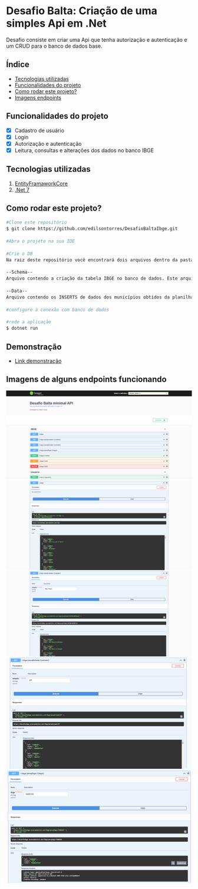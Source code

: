 # Desafio Balta: Criação de uma simples Api em .Net

Desafio consiste em criar uma Api que tenha autorização e autenticação e um CRUD para o banco de dados base.

## Índice
- <a href="#-tecnologias-utilizadas">Tecnologias utilizadas</a>
- <a href="#-funcionalidades">Funcionalidades do projeto</a>
- <a href="#rodar">Como rodar este projeto?</a>
- <a href="#-img">Imagens endpoints</a>

## Funcionalidades do projeto
- [x] Cadastro de usuário
- [x] Login
- [x] Autorização e autenticação
- [x] Leitura, consultas e alterações dos dados no banco IBGE
## Tecnologias utilizadas

1. [EntityFramaworkCore](https://learn.microsoft.com/en-us/ef/)
2. [.Net 7]()

## Como rodar este projeto?
```bash
#Clone este repositório
$ git clone https://github.com/edilsontorres/DesafioBaltaIbge.git

#Abra o projeto na sua IDE 

#Crie o DB
Na raiz deste repositório você encontrará dois arquivos dentro da pasta SQL Server.

--Schema--
Arquivo contendo a criação da tabela IBGE no banco de dados. Este arquivo deve ser executado primeiro.

--Data--
Arquivo contendo os INSERTS de dados dos municípios obtidos da planilha RELATORIO_DTB_BRASIL_MUNICIPIO contida na raiz deste repositório.

#configure a conexão com banco de dados

#rode a aplicação
$ dotnet run
```

## Demonstração
- [Link demonstração](https://desafioibge.azurewebsites.net/swagger/index.html)

## Imagens de alguns endpoints funcionando
![Swagger](/assets/img1.PNG)
![GetAll](/assets/img2.PNG)
![GetCity](/assets/img3.PNG)
![GetState](/assets/img4.PNG)
![GetIbge](/assets/img5.PNG)


